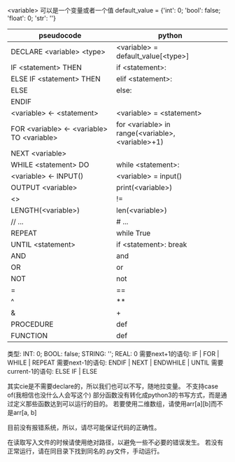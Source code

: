 \<variable> 可以是一个变量或者一个值
default_value = {'int': 0; 'bool': false; 'float': 0; 'str': ''}

| pseudocode | python |
| ---------- | ------ |
| DECLARE \<variable> \<type> | \<variable> = default_value[\<type>] |
| IF \<statement> THEN | if \<statement>: |
| ELSE IF \<statement> THEN | elif \<statement>: |
| ELSE | else: |
| ENDIF | |
| \<variable> <- \<statement> | \<variable> = \<statement> |
| FOR \<variable> <- \<variable> TO \<variable> | for \<variable> in range(\<variable>, \<variable>+1) |
| NEXT \<variable> | |
| WHILE \<statement> DO | while \<statement>: |
| \<variable> <- INPUT() | \<variable> = input() |
| OUTPUT \<variable> | print(\<variable>) |
| <> | != |
| LENGTH(\<variable>) | len(\<variable>) |
| // ... | # ... |
| REPEAT | while True |
| UNTIL \<statement> | if \<statement>: break |
| AND | and |
| OR | or |
| NOT | not |
| = | == |
| ^ | ** |
| & | + |
| PROCEDURE | def |
| FUNCTION | def |


类型: INT: 0; BOOL: false; STRING: ''; REAL: 0
需要next+1的语句: IF | FOR | WHILE | REPEAT
需要next-1的语句: ENDIF | NEXT | ENDWHILE | UNTIL
需要current-1的语句: ELSE IF | ELSE

其实cie是不需要declare的，所以我们也可以不写，随地拉变量。
不支持case of(我相信也没什么人会写这个)
部分函数没有转化成python3的书写方式，而是通过定义那些函数达到可以运行的目的。
若要使用二维数组，请使用arr[a][b]而不是arr[a, b]

目前没有报错系统，所以，请尽可能保证代码的正确性。

在读取写入文件的时候请使用绝对路径，以避免一些不必要的错误发生。
若没有正常运行，请在同目录下找到同名的.py文件，手动运行。
